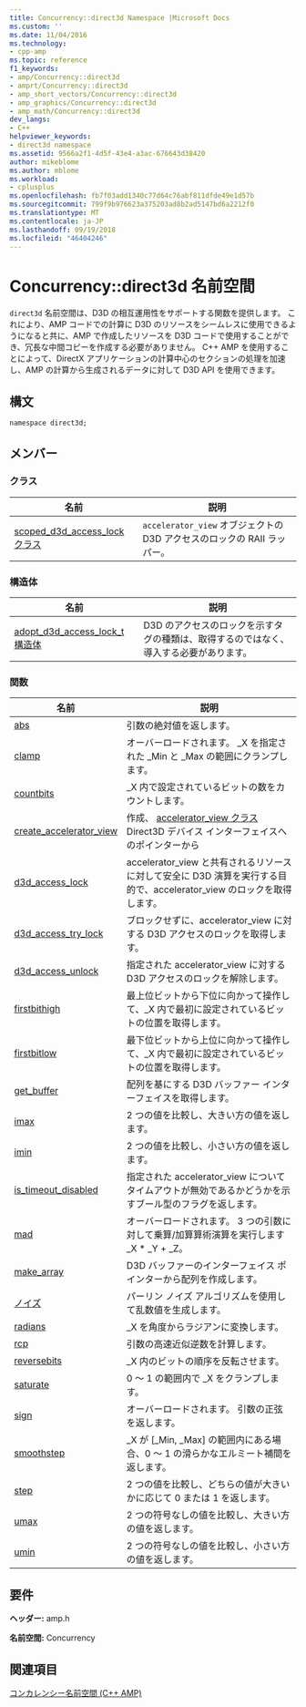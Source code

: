 ```yaml
---
title: Concurrency::direct3d Namespace |Microsoft Docs
ms.custom: ''
ms.date: 11/04/2016
ms.technology:
- cpp-amp
ms.topic: reference
f1_keywords:
- amp/Concurrency::direct3d
- amprt/Concurrency::direct3d
- amp_short_vectors/Concurrency::direct3d
- amp_graphics/Concurrency::direct3d
- amp_math/Concurrency::direct3d
dev_langs:
- C++
helpviewer_keywords:
- direct3d namespace
ms.assetid: 9566a2f1-4d5f-43e4-a3ac-676643d38420
author: mikeblome
ms.author: mblome
ms.workload:
- cplusplus
ms.openlocfilehash: fb7f03add1340c77d64c76abf811dfde49e1d57b
ms.sourcegitcommit: 799f9b976623a375203ad8b2ad5147bd6a2212f0
ms.translationtype: MT
ms.contentlocale: ja-JP
ms.lasthandoff: 09/19/2018
ms.locfileid: "46404246"
---
```

# <a name="concurrencydirect3d-namespace"></a>Concurrency::direct3d 名前空間

`direct3d` 名前空間は、D3D の相互運用性をサポートする関数を提供します。 これにより、AMP コードでの計算に D3D のリソースをシームレスに使用できるようになると共に、AMP で作成したリソースを D3D コードで使用することができ、冗長な中間コピーを作成する必要がありません。 C++ AMP を使用することによって、DirectX アプリケーションの計算中心のセクションの処理を加速し、AMP の計算から生成されるデータに対して D3D API を使用できます。

## <a name="syntax"></a>構文

```
namespace direct3d;
```

## <a name="members"></a>メンバー

### <a name="classes"></a>クラス

|名前|説明|
|----------|-----------------|
|[scoped_d3d_access_lock クラス](scoped-d3d-access-lock-class.md)|`accelerator_view` オブジェクトの D3D アクセスのロックの RAII ラッパー。|

### <a name="structures"></a>構造体

|名前|説明|
|----------|-----------------|
|[adopt_d3d_access_lock_t 構造体](adopt-d3d-access-lock-t-structure.md)|D3D のアクセスのロックを示すタグの種類は、取得するのではなく、導入する必要があります。|

### <a name="functions"></a>関数

|名前|説明|
|----------|-----------------|
|[abs](concurrency-direct3d-namespace-functions-amp.md#abs)|引数の絶対値を返します。|
|[clamp](concurrency-direct3d-namespace-functions-amp.md#clamp)|オーバーロードされます。 _X を指定された _Min と _Max の範囲にクランプします。|
|[countbits](concurrency-direct3d-namespace-functions-amp.md#countbits)|_X 内で設定されているビットの数をカウントします。|
|[create_accelerator_view](concurrency-direct3d-namespace-functions-amp.md#create_accelerator_view)|作成、 [accelerator_view クラス](accelerator-view-class.md)Direct3D デバイス インターフェイスへのポインターから|
|[d3d_access_lock](concurrency-direct3d-namespace-functions-amp.md#d3d_access_lock)|accelerator_view と共有されるリソースに対して安全に D3D 演算を実行する目的で、accelerator_view のロックを取得します。|
|[d3d_access_try_lock](concurrency-direct3d-namespace-functions-amp.md#d3d_access_try_lock)|ブロックせずに、accelerator_view に対する D3D アクセスのロックを取得します。|
|[d3d_access_unlock](concurrency-direct3d-namespace-functions-amp.md#d3d_access_unlock)|指定された accelerator_view に対する D3D アクセスのロックを解除します。|
|[firstbithigh](concurrency-direct3d-namespace-functions-amp.md#firstbithigh)|最上位ビットから下位に向かって操作して、_X 内で最初に設定されているビットの位置を取得します。|
|[firstbitlow](concurrency-direct3d-namespace-functions-amp.md#firstbitlow)|最下位ビットから上位に向かって操作して、_X 内で最初に設定されているビットの位置を取得します。|
|[get_buffer](concurrency-direct3d-namespace-functions-amp.md#get_buffer)|配列を基にする D3D バッファー インターフェイスを取得します。|
|[imax](concurrency-direct3d-namespace-functions-amp.md#imax)|2 つの値を比較し、大きい方の値を返します。|
|[imin](concurrency-direct3d-namespace-functions-amp.md#imin)|2 つの値を比較し、小さい方の値を返します。|
|[is_timeout_disabled](concurrency-direct3d-namespace-functions-amp.md#is_timeout_disabled)|指定された accelerator_view についてタイムアウトが無効であるかどうかを示すブール型のフラグを返します。|
|[mad](concurrency-direct3d-namespace-functions-amp.md#mad)|オーバーロードされます。 3 つの引数に対して乗算/加算算術演算を実行します _X \* _Y + _Z。|
|[make_array](concurrency-direct3d-namespace-functions-amp.md#make_array)|D3D バッファーのインターフェイス ポインターから配列を作成します。|
|[ノイズ](concurrency-direct3d-namespace-functions-amp.md#noise)|パーリン ノイズ アルゴリズムを使用して乱数値を生成します。|
|[radians](concurrency-direct3d-namespace-functions-amp.md#radians)|_X を角度からラジアンに変換します。|
|[rcp](concurrency-direct3d-namespace-functions-amp.md#rcp)|引数の高速近似逆数を計算します。|
|[reversebits](concurrency-direct3d-namespace-functions-amp.md#reversebits)|_X 内のビットの順序を反転させます。|
|[saturate](concurrency-direct3d-namespace-functions-amp.md#saturate)|0 ～ 1 の範囲内で _X をクランプします。|
|[sign](concurrency-direct3d-namespace-functions-amp.md#sign)|オーバーロードされます。 引数の正弦を返します。|
|[smoothstep](concurrency-direct3d-namespace-functions-amp.md#smoothstep)|_X が [_Min, _Max] の範囲内にある場合、0 ～ 1 の滑らかなエルミート補間を返します。|
|[step](concurrency-direct3d-namespace-functions-amp.md#step)|2 つの値を比較し、どちらの値が大きいかに応じて 0 または 1 を返します。|
|[umax](concurrency-direct3d-namespace-functions-amp.md#umax)|2 つの符号なしの値を比較し、大きい方の値を返します。|
|[umin](concurrency-direct3d-namespace-functions-amp.md#umin)|2 つの符号なしの値を比較し、小さい方の値を返します。|

## <a name="requirements"></a>要件

**ヘッダー:** amp.h

**名前空間:** Concurrency

## <a name="see-also"></a>関連項目

[コンカレンシー名前空間 (C++ AMP)](concurrency-namespace-cpp-amp.md)

